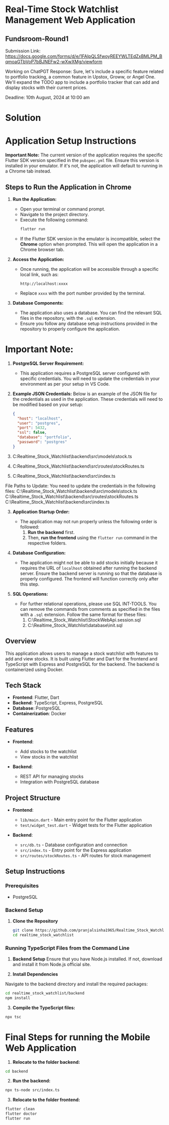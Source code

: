 # Real-Time Stock Watchlist Management Web Application

## Fundsroom-Round1

Submission Link: https://docs.google.com/forms/d/e/1FAIpQLSfwoyREEYWLTEdZxBMLPM_BqmoaGTbVoP7bBJNEFw2-wXwXMg/viewform

Working on ChatPGT Response:
Sure, let's include a specific feature related to portfolio tracking, a common feature in Upstox, Groww, or Angel One. We'll expand the TODO app to include a portfolio tracker that can add and display stocks with their current prices.

Deadline: 10th August, 2024 at 10:00 am

# Solution

# Application Setup Instructions

**Important Note:** The current version of the application requires the specific Flutter SDK version specified in the `pubspec.yml` file. Ensure this version is installed in your emulator. If it's not, the application will default to running in a Chrome tab instead.

## Steps to Run the Application in Chrome

1. **Run the Application:**
   - Open your terminal or command prompt.
   - Navigate to the project directory.
   - Execute the following command:
     ```bash
     flutter run
     ```
   - If the Flutter SDK version in the emulator is incompatible, select the **Chrome** option when prompted. This will open the application in a Chrome browser tab.

2. **Access the Application:**
   - Once running, the application will be accessible through a specific local link, such as:
     ```
     http://localhost:xxxx
     ```
   - Replace `xxxx` with the port number provided by the terminal.

3. **Database Components:**
   - The application also uses a database. You can find the relevant SQL files in the repository, with the `.sql` extension.
   - Ensure you follow any database setup instructions provided in the repository to properly configure the application.

# Important Note:

1. **PostgreSQL Server Requirement:**
   - This application requires a PostgreSQL server configured with specific credentials. You will need to update the credentials in your environment as per your setup in VS Code.

2. **Example JSON Credentials:**
   Below is an example of the JSON file for the credentials as used in the application. These credentials will need to be modified based on your setup:

   ```json
   {
     "host": "localhost",
     "user": "postgres",
     "port": 5432,
     "ssl": false,
     "database": "portfolio",
     "password": "postgres"
   }

1. C:Realtime_Stock_Watchlist\backend\src\models\stock.ts
2. C:Realtime_Stock_Watchlist\backend\src\routes\stockRoutes.ts
3. C:Realtime_Stock_Watchlist\backend\src\index.ts

File Paths to Update:
You need to update the credentials in the following files:
C:\Realtime_Stock_Watchlist\backend\src\models\stock.ts
C:\Realtime_Stock_Watchlist\backend\src\routes\stockRoutes.ts
C:\Realtime_Stock_Watchlist\backend\src\index.ts

3. **Application Startup Order:**
   - The application may not run properly unless the following order is followed:
     1. **Run the backend** first.
     2. Then, **run the frontend** using the `flutter run` command in the respective folders.

4. **Database Configuration:**
   - The application might not be able to add stocks initially because it requires the URL of `localhost` obtained after running the backend server. Ensure the backend server is running so that the database is properly configured. The frontend will function correctly only after this step.

5. **SQL Operations:**
   - For further relational operations, please use SQL INT-TOOLS. You can remove the commands from comments as specified in the files with a `.sql` extension. Follow the same format for these files:
     1. C:\Realtime_Stock_Watchlist\StockWebApi.session.sql
     2. C:\Realtime_Stock_Watchlist\database\init.sql

## Overview

This application allows users to manage a stock watchlist with features to add and view stocks. It is built using Flutter and Dart for the frontend and TypeScript with Express and PostgreSQL for the backend. The backend is containerized using Docker.

## Tech Stack

- **Frontend**: Flutter, Dart
- **Backend**: TypeScript, Express, PostgreSQL
- **Database**: PostgreSQL
- **Containerization**: Docker

## Features

- **Frontend**: 
  - Add stocks to the watchlist
  - View stocks in the watchlist

- **Backend**: 
  - REST API for managing stocks
  - Integration with PostgreSQL database

## Project Structure

- **Frontend**:
  - `lib/main.dart` - Main entry point for the Flutter application
  - `test/widget_test.dart` - Widget tests for the Flutter application

- **Backend**:
  - `src/db.ts` - Database configuration and connection
  - `src/index.ts` - Entry point for the Express application
  - `src/routes/stockRoutes.ts` - API routes for stock management

## Setup Instructions

### Prerequisites

- PostgreSQL

### Backend Setup

1. **Clone the Repository**

   ```bash
   git clone https://github.com/pranjalsinha1965/Realtime_Stock_Watchlist.git
   cd realtime_stock_watchlist

### Running TypeScript Files from the Command Line

1. **Backend Setup**
Ensure that you have Node.js installed. If not, download and install it from Node.js official site.

2. **Install Dependencies**

Navigate to the backend directory and install the required packages:

```bash
cd realtime_stock_watchlist/backend
npm install
```

3. **Compile the TypeScript files:** 

```bash
npx tsc

```

# Final Steps for running the Mobile Web Application

1. **Relocate to the folder backend:**

``` bash
cd backend
```

2. **Run the backend:** 

``` bash
npx ts-node src/index.ts
```
3. **Relocate to the folder frontend:**

``` bash
flutter clean
flutter doctor
flutter run
```


